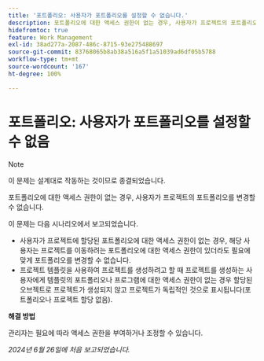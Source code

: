 ```yaml
---
title: '포트폴리오: 사용자가 포트폴리오를 설정할 수 없습니다.'
description: 포트폴리오에 대한 액세스 권한이 없는 경우, 사용자가 프로젝트의 포트폴리오를 변경할 수 없습니다.
hidefromtoc: true
feature: Work Management
exl-id: 38ad277a-2087-486c-8715-93e275488697
source-git-commit: 83768065b8ab38a516a5f1a51039ad6df05b5788
workflow-type: tm+mt
source-wordcount: '167'
ht-degree: 100%

---
```


# 포트폴리오: 사용자가 포트폴리오를 설정할 수 없음

>[!NOTE]
>
>이 문제는 설계대로 작동하는 것이므로 종결되었습니다.

포트폴리오에 대한 액세스 권한이 없는 경우, 사용자가 프로젝트의 포트폴리오를 변경할 수 없습니다.

이 문제는 다음 시나리오에서 보고되었습니다.

* 사용자가 프로젝트에 할당된 포트폴리오에 대한 액세스 권한이 없는 경우, 해당 사용자는 프로젝트를 이동하려는 포트폴리오에 대한 액세스 권한이 있더라도 필요에 맞게 포트폴리오를 변경할 수 없습니다.
* 프로젝트 템플릿을 사용하여 프로젝트를 생성하려고 할 때 프로젝트를 생성하는 사용자에게 템플릿의 포트폴리오나 프로그램에 대한 액세스 권한이 없는 경우 할당된 오브젝트로 프로젝트가 생성되지 않고 프로젝트가 독립적인 것으로 표시됩니다(포트폴리오나 프로젝트 할당 없음).

**해결 방법**

관리자는 필요에 따라 액세스 권한을 부여하거나 조정할 수 있습니다.

_2024년 6월 26일에 처음 보고되었습니다._
